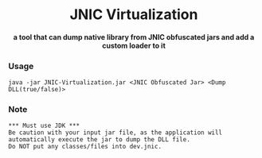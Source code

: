 <h1 align="center">JNIC Virtualization</h1>
<h4 align="center">a tool that can dump native library from JNIC obfuscated jars and add a custom loader to it</h4>

### Usage

    java -jar JNIC-Virtualization.jar <JNIC Obfuscated Jar> <Dump DLL(true/false)>

### Note

    *** Must use JDK ***
    Be caution with your input jar file, as the application will automatically execute the jar to dump the DLL file.
    Do NOT put any classes/files into dev.jnic.
